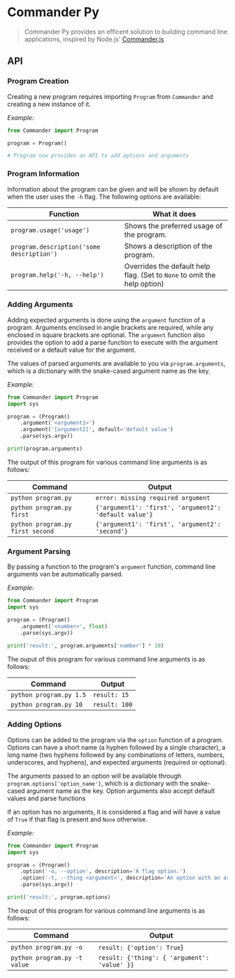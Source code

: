 # Commander Py

> Commander Py provides an efficent solution to building command line applications, inspired by Node.js' [Commander.js](https://github.com/tj/commander.js)

## API

### Program Creation

Creating a new program requires importing `Program` from `Commander` and creating a new instance of it.

*Example:*

```python
from Commander import Program

program = Program()

# Program now provides an API to add options and arguments
```

### Program Information

Information about the program can be given and will be shown by default when the user uses the `-h` flag.  The following options are available:

| Function                                  | What it does                               |
| ----------------------------------------- | ------------------------------------------ |
| `program.usage('usage')`                  | Shows the preferred usage of the program.  |
| `program.description('some description')` | Shows a description of the program.        |
| `program.help('-h, --help')`              | Overrides the default help flag. (Set to `None` to omit the help option) |

### Adding Arguments

Adding expected arguments is done using the `argument` function of a program.  Arguments enclosed in angle brackets are required, while any enclosed in square brackets are optional.  The `argument` function also provides the option to add a parse function to execute with the argument received or a default value for the argument.

The values of parsed arguments are available to you via `program.arguments`, which is a dictionary with the snake-cased argument name as the key.

*Example:*

```python
from Commander import Program
import sys

program = (Program()
    .argument('<argument1>')
    .argument('[argument2]', default='default value')
    .parse(sys.argv))

print(program.arguments)

```

The output of this program for various command line arguments is as follows:

| Command                          | Output                                                     |
| -------------------------------- | ---------------------------------------------------------- |
| `python program.py`              | `error: missing required argument`                         |
| `python program.py first`        | `{'argument1': 'first', 'argument2': 'default value'}`     |
| `python program.py first second` | `{'argument1': 'first', 'argument2': 'second'}`            |

### Argument Parsing

By passing a function to the program's `argument` function, command line arguments van be automatically parsed.

*Example:*

```python
from Commander import Program
import sys

program = (Program()
    .argument('<number>', float)
    .parse(sys.argv))

print('result:', program.arguments['number'] * 10)
```

The ouput of this program for various command line arguments is as follows:

| Command                  | Output        |
| ------------------------ | ------------- |
| `python program.py 1.5`  | `result: 15`  |
| `python program.py 10`   | `result: 100` |

### Adding Options

Options can be added to the program via the `option` function of a program.  Options can have a short name (a hyphen followed by a single character), a long name (two hyphens followed by any combinations of letters, numbers, underscores, and hyphens), and expected arguments (required or optional).

The arguments passed to an option will be available through `program.options['option_name']`, which is a dictionary with the snake-cased argument name as the key.  Option arguments also accept default values and parse functions 

If an option has no arguments, it is considered a flag and will have a value of `True` if that flag is present and `None` otherwise.

*Example:*

```python
from Commander import Program
import sys

program = (Program()
    .option('-o, --option', description='A flag option.')
    .option('-t, --thing <argument>', description='An option with an argument')
    .parse(sys.argv))

print('result:', program.options)
```

The ouput of this program for various command line arguments is as follows:

| Command                        | Output                                       |
| ------------------------------ | -------------------------------------------- |
| `python program.py -o`         | `result: {'option': True`}                   |
| `python program.py -t value`   | `result: {'thing': { 'argument': 'value' }}` |